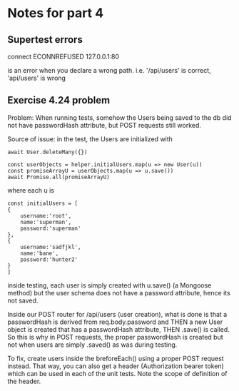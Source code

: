 # Notes for part 4

## Supertest errors
  connect ECONNREFUSED 127.0.0.1:80

  is an error when you declare a wrong path. i.e. '/api/users' is correct, 'api/users' is wrong

## Exercise 4.24 problem

Problem: When running tests, somehow the Users being saved to the db did not have passwordHash attribute, but POST requests still worked.

Source of issue: in the test, the Users are initialized with 

	await User.deleteMany({})

	const userObjects = helper.initialUsers.map(u => new User(u))
	const promiseArrayU = userObjects.map(u => u.save())
	await Promise.all(promiseArrayU)

where each u is

	const initialUsers = [
	{
		username:'root',
		name:'superman',
		password:'superman'
	},
	{
		username:'sadfjkl',
		name:'bane',
		password:'hunter2'
	}
	]

inside testing, each user is simply created with u.save() (a Mongoose method) but the user schema does not have a password attribute, hence its not saved.

Inside our POST router for /api/users (user creation), what is done is that a passwordHash is derived from req.body.password and THEN a new User object is created that has a passwordHash attribute, THEN .save() is called. So this is why in POST requests, the proper passwordHash is created but not when users are simply .saved() as was during testing. 

To fix, create users inside the breforeEach() using a proper POST request instead. That way, you can also get a header (Authorization bearer token) which can be used in each of the unit tests. Note the scope of definition of the header.
